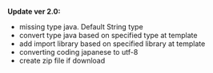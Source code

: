 **Update ver 2.0:**
- missing type java. Default String type
- convert type java based on specified type at template
- add import library based on specified library at template
- converting coding japanese to utf-8
- create zip file if download